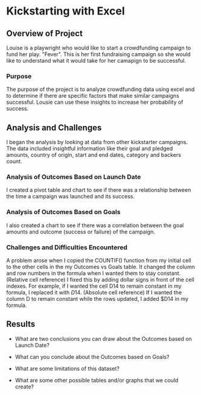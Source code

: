 # Kickstarting with Excel

## Overview of Project
Louise is a playwright who would like to start a crowdfunding campaign to fund her play. "Fever". This is her first fundraising campaign so she would like to understand what it would take for her camapign to be successful.

### Purpose
The purpose of the project is to analyze crowdfunding data using excel and to determine if there are specific factors that make similar campaigns successful. Lousie can use these insights to increase her probability of success.

## Analysis and Challenges
I began the analysis by looking at data from other kickstarter campaigns. The data included insightful information like their goal and pledged amounts, country of origin, start and end dates, category and backers count.                     
### Analysis of Outcomes Based on Launch Date
I created a pivot table and chart to see if there was a relationship between the time a campaign was launched and its success. 
### Analysis of Outcomes Based on Goals
I also created a chart to see if there was a correlation between the goal amounts and outcome (success or failure) of the campaign.
### Challenges and Difficulties Encountered
A problem arose when I copied the COUNTIF() function from my initial cell to the other cells in the my Outcomes vs Goals table. It changed the column and row numbers in the formula when I wanted them to stay constant. (Relative cell reference) I fixed this by adding dollar signs in front of the cell indexes. For example, if I wanted the cell D14 to remain constant in my formula, I replaced it with $D$14. (Absolute cell reference) If I wanted the column D to remain constant while the rows updated, I added $D14 in my formula.
## Results

- What are two conclusions you can draw about the Outcomes based on Launch Date?

- What can you conclude about the Outcomes based on Goals?

- What are some limitations of this dataset?

- What are some other possible tables and/or graphs that we could create?

